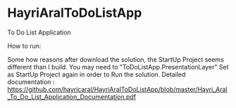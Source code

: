 # HayriAralToDoListApp
To Do List Application

How to run:

Some how reasons after download the solution, the StartUp Project seems different than I build.
You may need to "ToDoListApp.PresentationLayer" Set as StartUp Project again in order to Run the solution.
Detailed documentation : https://github.com/hayricaral/HayriAralToDoListApp/blob/master/Hayri_Aral_To_Do_List_Application_Documentation.pdf
